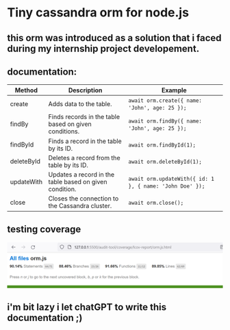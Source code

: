 # Tiny cassandra orm for node.js

## this orm was introduced as a solution that i faced during my internship project developement.

## documentation:


| Method      | Description                                            | Example                                                                                                  |
|-------------|--------------------------------------------------------|----------------------------------------------------------------------------------------------------------|
| create      | Adds data to the table.                                | `await orm.create({ name: 'John', age: 25 });`                                                           |
| findBy      | Finds records in the table based on given conditions.   | `await orm.findBy({ name: 'John', age: 25 });`                                                           |
| findById    | Finds a record in the table by its ID.                  | `await orm.findById(1);`                                                                                  |
| deleteById  | Deletes a record from the table by its ID.              | `await orm.deleteById(1);`                                                                                |
| updateWith  | Updates a record in the table based on given condition. | `await orm.updateWith({ id: 1 }, { name: 'John Doe' });`                                                 |
| close       | Closes the connection to the Cassandra cluster.         | `await orm.close();`                                                                                      |

## testing coverage

![test](test.png)

## i'm bit lazy i let chatGPT to write this documentation ;) ##